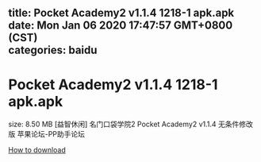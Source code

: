 
title: Pocket Academy2 v1.1.4 1218-1 apk.apk
date: Mon Jan 06 2020 17:47:57 GMT+0800 (CST)    
categories: baidu
---

# Pocket Academy2 v1.1.4 1218-1 apk.apk
size: 8.50 MB
 [益智休闲] 名门口袋学院2 Pocket Academy2 v1.1.4 无条件修改版 苹果论坛-PP助手论坛
 

[How to download](https://bpcam.bemobtrk.com/go/2ceec3aa-1ca2-46d6-b9ff-aaa5c184517c?jno=5278)